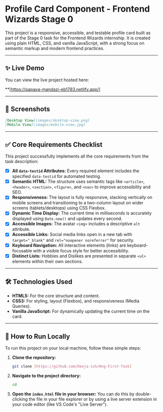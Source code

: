 # Profile Card Component - Frontend Wizards Stage 0

This project is a responsive, accessible, and testable profile card built as part of the Stage 0 task for the Frontend Wizards internship. It is created using plain HTML, CSS, and vanilla JavaScript, with a strong focus on semantic markup and modern frontend practices.

---

## ✨ Live Demo

You can view the live project hosted here:

**[https://papaya-mandazi-eb1783.netlify.app/]

---

## 📸 Screenshots


```markdown
[Desktop View](images/desktop-view.png)
[Mobile View](images/mobile-view.jpg)
```

---

## ✅ Core Requirements Checklist

This project successfully implements all the core requirements from the task description:

-   [x] **All `data-testid` Attributes:** Every required element includes the specified `data-testid` for automated testing.
-   [x] **Semantic HTML:** The structure uses semantic tags like `<article>`, `<header>`, `<section>`, `<figure>`, and `<nav>` to improve accessibility and SEO.
-   [x] **Responsiveness:** The layout is fully responsive, stacking vertically on mobile screens and transitioning to a two-column layout on wider screens (tablets/desktops) using CSS Flexbox.
-   [x] **Dynamic Time Display:** The current time in milliseconds is accurately displayed using `Date.now()` and updates every second.
-   [x] **Accessible Images:** The avatar `<img>` includes a descriptive `alt` attribute.
-   [x] **Accessible Links:** Social media links open in a new tab with `target="_blank"` and `rel="noopener noreferrer"` for security.
-   [x] **Keyboard Navigation:** All interactive elements (links) are keyboard-focusable with a visible focus style for better accessibility.
-   [x] **Distinct Lists:** Hobbies and Dislikes are presented in separate `<ul>` elements within their own sections.

---

## 🛠️ Technologies Used

-   **HTML5:** For the core structure and content.
-   **CSS3:** For styling, layout (Flexbox), and responsiveness (Media Queries).
-   **Vanilla JavaScript:** For dynamically updating the current time on the card.

---

## 🚀 How to Run Locally

To run this project on your local machine, follow these simple steps:

1.  **Clone the repository:**
    ```bash
    git clone [https://github.com/Deeja-ish/Hng-First-Task]
    ```

2.  **Navigate to the project directory:**
    ```bash
    cd 
    ```

3.  **Open the `index.html` file in your browser:**
    You can do this by double-clicking the file in your file explorer or by using a live server extension in your code editor (like VS Code's "Live Server").
